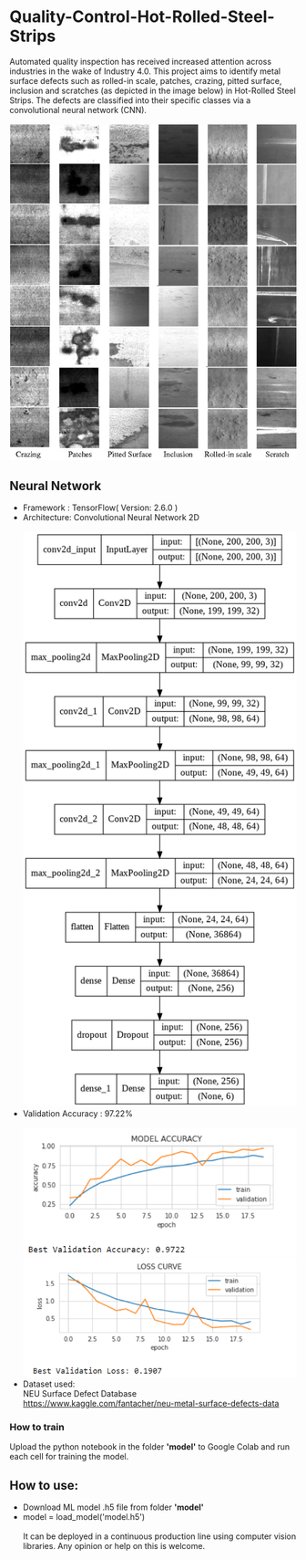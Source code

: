 # Quality-Control-Hot-Rolled-Steel-Strips
Automated quality inspection has received increased attention across industries in the wake of Industry 4.0. This project aims to identify metal surface defects such as rolled-in scale, patches, crazing, pitted surface, inclusion and scratches (as depicted in the image below) in Hot-Rolled Steel Strips. The defects are classified into their specific classes via a convolutional neural network (CNN).<br /><br />
![Image](https://github.com/Ashish-Abraham/Quality-Control-Hot-Rolled-Steel-Strips/blob/main/Surface%20Defects.png)
## Neural Network
* Framework : TensorFlow( Version: 2.6.0 )
* Architecture: Convolutional Neural Network 2D<br/><br/>
![Image](https://github.com/Ashish-Abraham/Quality-Control-Hot-Rolled-Steel-Strips/blob/main/cnn_architecture.png)
* Validation Accuracy : 97.22%<br/><br/>
![Image](https://github.com/Ashish-Abraham/Quality-Control-Hot-Rolled-Steel-Strips/blob/main/model_accuracy.png)
![Image](https://github.com/Ashish-Abraham/Quality-Control-Hot-Rolled-Steel-Strips/blob/main/loss_curve.png)
* Dataset used:<br />NEU Surface Defect Database<br />https://www.kaggle.com/fantacher/neu-metal-surface-defects-data
### How to train
Upload the python notebook in the folder **'model'** to Google Colab and run each cell for training the model.
## How to use:
* Download ML model .h5 file from folder **'model'**
* model = load_model('model.h5')<br/><br/>
It can be deployed in a continuous production line using computer vision libraries. Any opinion or help on this is welcome.

